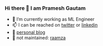 ### Hi there 👋 I am Pramesh Gautam
- 🔭 I’m currently working as ML Engineer
- 📫 I can be reached on [twitter](https://twitter.com/pmgautam_) or [linkedin](https://www.linkedin.com/in/gautampramesh/)
- :pencil: [personal blog](https://pmgautam.com)
- :pencil: not maintained: [raamza](https://ramzavil.wordpress.com)
<!--
**prameshgautam/prameshgautam** is a ✨ _special_ ✨ repository because its `README.md` (this file) appears on your GitHub profile.

Here are some ideas to get you started:

- 🔭 I’m currently working on ...
- 🌱 I’m currently learning ...
- 👯 I’m looking to collaborate on ...
- 🤔 I’m looking for help with ...
- 💬 Ask me about ...
- 📫 How to reach me: ...
- 😄 Pronouns: ...
- ⚡ Fun fact: ...
-->
